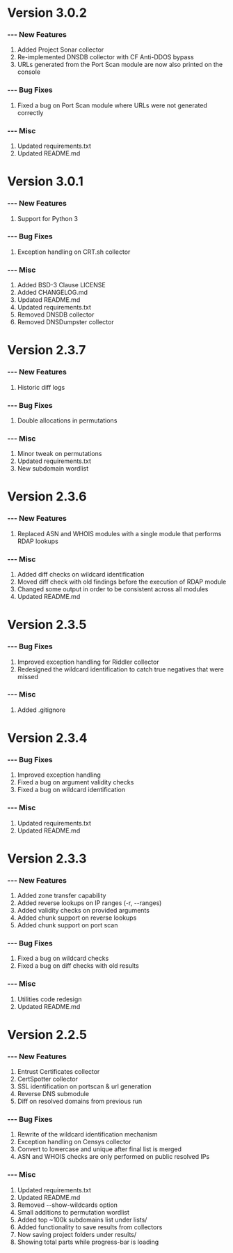 # Version 3.0.2

### --- New Features
1. Added Project Sonar collector
2. Re-implemented DNSDB collector with CF Anti-DDOS bypass
3. URLs generated from the Port Scan module are now also printed on the console

### --- Bug Fixes
1. Fixed a bug on Port Scan module where URLs were not generated correctly

### --- Misc
1. Updated requirements.txt
2. Updated README.md

# Version 3.0.1

### --- New Features
1. Support for Python 3

### --- Bug Fixes
1. Exception handling on CRT.sh collector

### --- Misc
1. Added BSD-3 Clause LICENSE
2. Added CHANGELOG.md
3. Updated README.md
4. Updated requirements.txt
5. Removed DNSDB collector
6. Removed DNSDumpster collector

# Version 2.3.7

### --- New Features
1. Historic diff logs

### --- Bug Fixes
1. Double allocations in permutations

### --- Misc
1. Minor tweak on permutations
2. Updated requirements.txt
3. New subdomain wordlist

# Version 2.3.6

### --- New Features
1. Replaced ASN and WHOIS modules with a single module that performs RDAP lookups

### --- Misc
1. Added diff checks on wildcard identification
2. Moved diff check with old findings before the execution of RDAP module
3. Changed some output in order to be consistent across all modules
4. Updated README.md

# Version 2.3.5

### --- Bug Fixes
1. Improved exception handling for Riddler collector
2. Redesigned the wildcard identification to catch true negatives that were missed

### --- Misc
1. Added .gitignore

# Version 2.3.4

### --- Bug Fixes
1. Improved exception handling
2. Fixed a bug on argument validity checks
3. Fixed a bug on wildcard identification

### --- Misc
1. Updated requirements.txt
2. Updated README.md

# Version 2.3.3

### --- New Features
1. Added zone transfer capability
2. Added reverse lookups on IP ranges (-r, --ranges)
3. Added validity checks on provided arguments
4. Added chunk support on reverse lookups
5. Added chunk support on port scan

### --- Bug Fixes
1. Fixed a bug on wildcard checks
2. Fixed a bug on diff checks with old results

### --- Misc
1. Utilities code redesign
2. Updated README.md

# Version 2.2.5

### --- New Features
1. Entrust Certificates collector
2. CertSpotter collector
3. SSL identification on portscan & url generation
4. Reverse DNS submodule
5. Diff on resolved domains from previous run

### --- Bug Fixes
1. Rewrite of the wildcard identification mechanism
2. Exception handling on Censys collector
3. Convert to lowercase and unique after final list is merged
4. ASN and WHOIS checks are only performed on public resolved IPs

### --- Misc
1. Updated requirements.txt
2. Updated README.md
3. Removed --show-wildcards option
4. Small additions to permutation wordlist
5. Added top ~100k subdomains list under lists/
6. Added functionality to save results from collectors
7. Now saving project folders under results/
8. Showing total parts while progress-bar is loading
